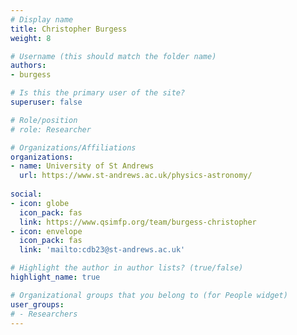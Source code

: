```yaml
---
# Display name
title: Christopher Burgess
weight: 8

# Username (this should match the folder name)
authors:
- burgess

# Is this the primary user of the site?
superuser: false

# Role/position
# role: Researcher

# Organizations/Affiliations
organizations:
- name: University of St Andrews
  url: https://www.st-andrews.ac.uk/physics-astronomy/
  
social:
- icon: globe
  icon_pack: fas
  link: https://www.qsimfp.org/team/burgess-christopher
- icon: envelope
  icon_pack: fas
  link: 'mailto:cdb23@st-andrews.ac.uk'

# Highlight the author in author lists? (true/false)
highlight_name: true

# Organizational groups that you belong to (for People widget)
user_groups:
# - Researchers
---
```

